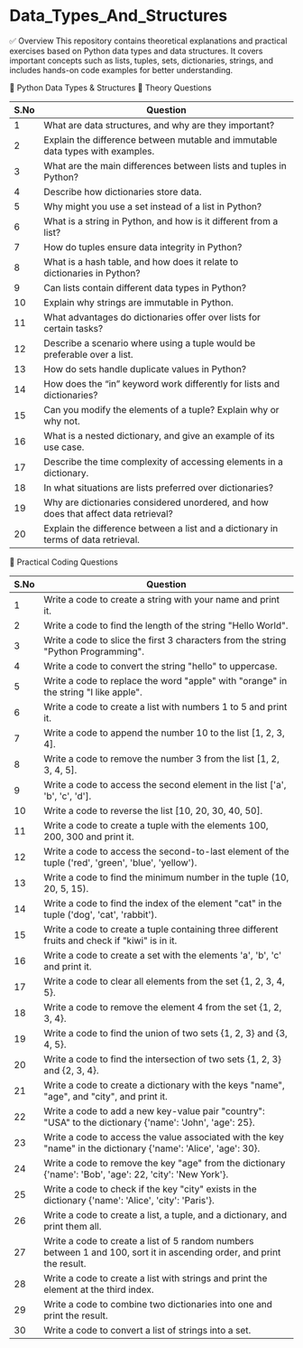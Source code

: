 # Data_Types_And_Structures

✅ Overview
This repository contains theoretical explanations and practical exercises based on Python data types and data structures. It covers important concepts such as lists, tuples, sets, dictionaries, strings, and includes hands-on code examples for better understanding.

📘 Python Data Types & Structures
🧠 Theory Questions

| S.No | Question                                                                            |
| ---- | ----------------------------------------------------------------------------------- |
| 1    | What are data structures, and why are they important?                               |
| 2    | Explain the difference between mutable and immutable data types with examples.      |
| 3    | What are the main differences between lists and tuples in Python?                   |
| 4    | Describe how dictionaries store data.                                               |
| 5    | Why might you use a set instead of a list in Python?                                |
| 6    | What is a string in Python, and how is it different from a list?                    |
| 7    | How do tuples ensure data integrity in Python?                                      |
| 8    | What is a hash table, and how does it relate to dictionaries in Python?             |
| 9    | Can lists contain different data types in Python?                                   |
| 10   | Explain why strings are immutable in Python.                                        |
| 11   | What advantages do dictionaries offer over lists for certain tasks?                 |
| 12   | Describe a scenario where using a tuple would be preferable over a list.            |
| 13   | How do sets handle duplicate values in Python?                                      |
| 14   | How does the “in” keyword work differently for lists and dictionaries?              |
| 15   | Can you modify the elements of a tuple? Explain why or why not.                     |
| 16   | What is a nested dictionary, and give an example of its use case.                   |
| 17   | Describe the time complexity of accessing elements in a dictionary.                 |
| 18   | In what situations are lists preferred over dictionaries?                           |
| 19   | Why are dictionaries considered unordered, and how does that affect data retrieval? |
| 20   | Explain the difference between a list and a dictionary in terms of data retrieval.  |


🧪 Practical Coding Questions

| S.No | Question                                                                                                               |
| ---- | ---------------------------------------------------------------------------------------------------------------------- |
| 1   | Write a code to create a string with your name and print it.                                                           |
| 2   | Write a code to find the length of the string "Hello World".                                                           |
| 3   | Write a code to slice the first 3 characters from the string "Python Programming".                                     |
| 4   | Write a code to convert the string "hello" to uppercase.                                                               |
| 5   | Write a code to replace the word "apple" with "orange" in the string "I like apple".                                   |
| 6   | Write a code to create a list with numbers 1 to 5 and print it.                                                        |
| 7   | Write a code to append the number 10 to the list \[1, 2, 3, 4].                                                        |
| 8   | Write a code to remove the number 3 from the list \[1, 2, 3, 4, 5].                                                    |
| 9   | Write a code to access the second element in the list \['a', 'b', 'c', 'd'].                                           |
| 10   | Write a code to reverse the list \[10, 20, 30, 40, 50].                                                                |
| 11   | Write a code to create a tuple with the elements 100, 200, 300 and print it.                                           |
| 12   | Write a code to access the second-to-last element of the tuple ('red', 'green', 'blue', 'yellow').                     |
| 13   | Write a code to find the minimum number in the tuple (10, 20, 5, 15).                                                  |
| 14   | Write a code to find the index of the element "cat" in the tuple ('dog', 'cat', 'rabbit').                             |
| 15   | Write a code to create a tuple containing three different fruits and check if "kiwi" is in it.                         |
| 16   | Write a code to create a set with the elements 'a', 'b', 'c' and print it.                                             |
| 17   | Write a code to clear all elements from the set {1, 2, 3, 4, 5}.                                                       |
| 18   | Write a code to remove the element 4 from the set {1, 2, 3, 4}.                                                        |
| 19   | Write a code to find the union of two sets {1, 2, 3} and {3, 4, 5}.                                                    |
| 20   | Write a code to find the intersection of two sets {1, 2, 3} and {2, 3, 4}.                                             |
| 21   | Write a code to create a dictionary with the keys "name", "age", and "city", and print it.                             |
| 22   | Write a code to add a new key-value pair "country": "USA" to the dictionary {'name': 'John', 'age': 25}.               |
| 23   | Write a code to access the value associated with the key "name" in the dictionary {'name': 'Alice', 'age': 30}.        |
| 24   | Write a code to remove the key "age" from the dictionary {'name': 'Bob', 'age': 22, 'city': 'New York'}.               |
| 25   | Write a code to check if the key "city" exists in the dictionary {'name': 'Alice', 'city': 'Paris'}.                   |
| 26   | Write a code to create a list, a tuple, and a dictionary, and print them all.                                          |
| 27   | Write a code to create a list of 5 random numbers between 1 and 100, sort it in ascending order, and print the result. |
| 28   | Write a code to create a list with strings and print the element at the third index.                                   |
| 29   | Write a code to combine two dictionaries into one and print the result.                                                |
| 30   | Write a code to convert a list of strings into a set.                                                                  |
